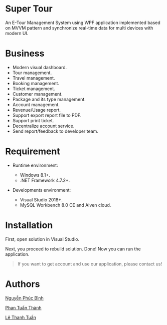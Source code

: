 # Super Tour 

An E-Tour Management System using WPF application implemented based on MVVM pattern and synchronize real-time data for multi devices with modern UI.

# Business

- Modern visual dashboard.
- Tour management.
- Travel management.
- Booking management.
- Ticket management.
- Customer management.
- Package and its type management.
- Account management.
- Revenue/Usage report.
- Support export report file to PDF.
- Support print ticket.
- Decentralize account service.
- Send report/feedback to developer team.

# Requirement

- Runtime environment:

    - Windows 8.1+.
    - .NET Framework 4.7.2+.
- Developments environment:

    - Visual Studio 2018+.
    - MySQL Workbench 8.0 CE and Aiven cloud. 
# Installation

First, open solution in Visual Studio.
 
Next, you proceed to rebuild solution. Done! Now you can run the application. 

> If you want to get account and use our application, please contact us!
# Authors

[Nguyễn Phúc Bình](https://github.com/leesoonduck3009)

[Phan Tuấn Thành](https://github.com/thanhpt1110)

[Lê Thanh Tuấn](https://github.com/thtuanlegithub)

